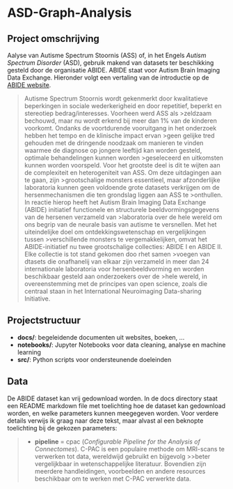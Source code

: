 # ASD-Graph-Analysis

## Project omschrijving
Aalyse van Autisme Spectrum Stoornis (ASS) of, in het Engels *Autism Spectrum Disorder* (ASD), gebruik makend van datasets ter beschikking gesteld door de organisatie ABIDE.
ABIDE staat voor Autism Brain Imaging Data Exchange. Hieronder volgt een vertaling van de introductie op de [ABIDE website](https://fcon_1000.projects.nitrc.org/indi/abide/).

>Autisme Spectrum Stoornis wordt gekenmerkt door kwalitatieve beperkingen in sociale wederkerigheid en door repetitief, beperkt en stereotiep bedrag/interesses. Voorheen werd ASS als >zeldzaam bechouwd, maar nu wordt erkend bij meer dan 1% van de kinderen voorkomt. Ondanks de voortdurende vooruitgang in het onderzoek hebben het tempo en de klinische impact ervan >geen gelijke tred gehouden met de dringende noodzaak om manieren te vinden waarmee de diagnose op jongere leeftijd kan worden gesteld, optimale behandelingen kunnen worden >geseleceerd en uitkomsten kunnen worden voorspeld. Voor het grootste deel is dit te wijten aan de complexiteit en heterogeniteit van ASS. Om deze uitdagingen aan te gaan, zijn >grootschalige monsters essentieel, maar afzonderlijke laboratoria kunnen geen voldoende grote datasets verkrijgen om de hersenmechanismen die ten grondslag liggen aan ASS te >onthullen. In reactie hierop heeft het Autism Brain Imaging Data Exchange (ABIDE) initiatief functionele en structurele beeldvormingsgegevens van de hersenen verzameld van >laboratoria over de hele wereld om ons begrip van de neurale basis van autisme te versnellen. Met het uiteindelijke doel om ontdekkingswetenschap en vergelijkingen tussen >verschillende monsters te vergemakkelijken, omvat het ABIDE-initiatief nu twee grootschalige collecties: ABIDE I en ABIDE II. Elke collectie is tot stand gekomen doo rhet samen >voegen van dtasets die onafhanelij van elkaar zijn verzameld in meer dan 24 internationale laboratoria voor hersenbeeldvorming en worden beschikbaar gesteld aan onderzoekers over de >hele wereld, in overeenstemming met de principes van open science, zoals die centraal staan in het International Neuroimaging Data-sharing Initiative.

## Projectstructuur
- **docs/**: begeleidende documenten uit websites, boeken, ...
- **notebooks/**: Jupyter Notebooks voor data cleaning, analyse en machine learning
- **src/**: Python scripts voor ondersteunende doeleinden

## Data
De ABIDE dataset kan vrij gedownload worden. In de docs directory staat een README markdown file met toelichting hoe de dataset kan gedownload worden, en welke parameters kunnen meegegeven worden. Voor verdere details verwijs ik graag naar deze tekst, maar alvast al een beknopte toelichting bij de gekozen parameters:
> - **pipeline** = cpac (*Configurable Pipeline for the Analysis of Connectomes*). C-PAC is een populaire methode om MRI-scans te verwerken tot data, wereldwijd gebruikt en bijgevolg >>beter vergelijkbaar in wetenschappelijke literatuur. Bovendien zijn meerdere handleidingen, voorbeelden en andere resources beschikbaar om te werken met C-PAC verwerkte data.
>
